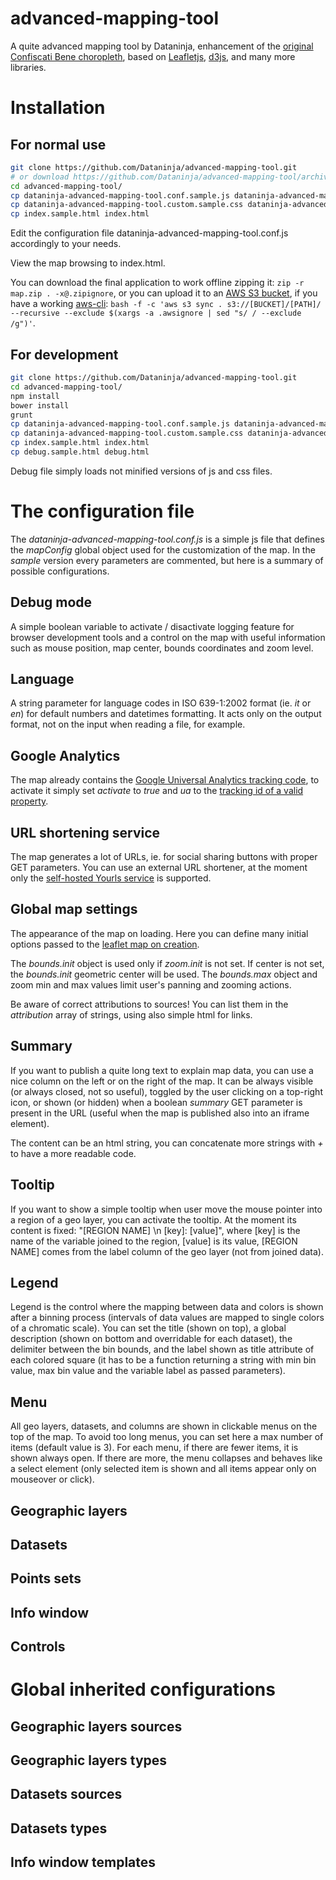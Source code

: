 advanced-mapping-tool
=====================

A quite advanced mapping tool by Dataninja, enhancement of the [original Confiscati Bene choropleth](https://github.com/Dataninja/confiscatibene-choropleth), based on [Leafletjs](http://leafletjs.com/), [d3js](http://d3js.org/), and many more libraries.


# Installation

## For normal use

``` bash
git clone https://github.com/Dataninja/advanced-mapping-tool.git
# or download https://github.com/Dataninja/advanced-mapping-tool/archive/master.zip and unzip it
cd advanced-mapping-tool/
cp dataninja-advanced-mapping-tool.conf.sample.js dataninja-advanced-mapping-tool.conf.js
cp dataninja-advanced-mapping-tool.custom.sample.css dataninja-advanced-mapping-tool.custom.css
cp index.sample.html index.html
```

Edit the configuration file dataninja-advanced-mapping-tool.conf.js accordingly to your needs.

View the map browsing to index.html.

You can download the final application to work offline zipping it: `zip -r map.zip . -x@.zipignore`,
or you can upload it to an [AWS S3 bucket](http://aws.amazon.com/cli/), if you have a working [aws-cli](https://github.com/aws/aws-cli): 
`bash -f -c 'aws s3 sync . s3://[BUCKET]/[PATH]/ --recursive --exclude $(xargs -a .awsignore | sed "s/ / --exclude /g")'`.

## For development

``` bash
git clone https://github.com/Dataninja/advanced-mapping-tool.git
cd advanced-mapping-tool/
npm install
bower install
grunt
cp dataninja-advanced-mapping-tool.conf.sample.js dataninja-advanced-mapping-tool.conf.js
cp dataninja-advanced-mapping-tool.custom.sample.css dataninja-advanced-mapping-tool.custom.css
cp index.sample.html index.html
cp debug.sample.html debug.html
```

Debug file simply loads not minified versions of js and css files.


# The configuration file

The *dataninja-advanced-mapping-tool.conf.js* is a simple js file that defines the *mapConfig* global object used for the customization of the map. In the *sample* version every parameters are commented, but here is a summary of possible configurations.

## Debug mode

A simple boolean variable to activate / disactivate logging feature for browser development tools and a control on the map with useful information such as mouse position, map center, bounds coordinates and zoom level.

## Language

A string parameter for language codes in ISO 639-1:2002 format (ie. *it* or *en*) for default numbers and datetimes formatting. It acts only on the output format, not on the input when reading a file, for example.

## Google Analytics

The map already contains the [Google Universal Analytics tracking code](https://support.google.com/analytics/answer/2817075?hl=en), to activate it simply set *activate* to *true* and *ua* to the [tracking id of a valid property](https://support.google.com/analytics/answer/1042508).

## URL shortening service

The map generates a lot of URLs, ie. for social sharing buttons with proper GET parameters. You can use an external URL shortener, at the moment only the [self-hosted Yourls service](http://yourls.org/) is supported.

## Global map settings

The appearance of the map on loading. Here you can define many initial options passed to the [leaflet map on creation](http://leafletjs.com/reference.html#map-class).

The *bounds.init* object is used only if *zoom.init* is not set. If center is not set, the *bounds.init* geometric center will be used. The *bounds.max* object and zoom min and max values limit user's panning and zooming actions.

Be aware of correct attributions to sources! You can list them in the *attribution* array of strings, using also simple html for links.

## Summary

If you want to publish a quite long text to explain map data, you can use a nice column on the left or on the right of the map. It can be always visible (or always closed, not so useful), toggled by the user clicking on a top-right icon, or shown (or hidden) when a boolean *summary* GET parameter is present in the URL (useful when the map is published also into an iframe element).

The content can be an html string, you can concatenate more strings with *+* to have a more readable code.

## Tooltip

If you want to show a simple tooltip when user move the mouse pointer into a region of a geo layer, you can activate the tooltip. At the moment its content is fixed: "[REGION NAME] \n [key]: [value]", where [key] is the name of the variable joined to the region, [value] is its value, [REGION NAME] comes from the label column of the geo layer (not from joined data).

## Legend

Legend is the control where the mapping between data and colors is shown after a binning process (intervals of data values are mapped to single colors of a chromatic scale). You can set the title (shown on top), a global description (shown on bottom and overridable for each dataset), the delimiter between the bin bounds, and the label shown as title attribute of each colored square (it has to be a function returning a string with min bin value, max bin value and the variable label as passed parameters).

## Menu

All geo layers, datasets, and columns are shown in clickable menus on the top of the map. To avoid too long menus, you can set here a max number of items (default value is 3). For each menu, if there are fewer items, it is shown always open. If there are more, the menu collapses and behaves like a select element (only selected item is shown and all items appear only on mouseover or click).

## Geographic layers

## Datasets

## Points sets

## Info window

## Controls


# Global inherited configurations

## Geographic layers sources

## Geographic layers types

## Datasets sources

## Datasets types

## Info window templates

